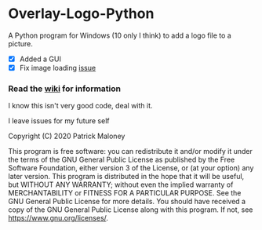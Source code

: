 # Overlay-Logo-Python
A Python program for Windows (10 only I think) to add a logo file to a picture.

- [x] Added a GUI
- [x] Fix image loading [issue](https://github.com/AlertingAvian/Overlay-Logo-Python/issues/2)

### Read the [wiki](https://github.com/AlertingAvian/Overlay-Logo-Python/wiki) for information

I know this isn't very good code, deal with it.

I leave issues for my future self

Copyright (C) 2020 Patrick Maloney

  This program is free software: you can redistribute it and/or modify
    it under the terms of the GNU General Public License as published by
    the Free Software Foundation, either version 3 of the License, or
    (at your option) any later version.
    This program is distributed in the hope that it will be useful,
    but WITHOUT ANY WARRANTY; without even the implied warranty of
    MERCHANTABILITY or FITNESS FOR A PARTICULAR PURPOSE.  See the
    GNU General Public License for more details.
    You should have received a copy of the GNU General Public License
    along with this program.  If not, see <https://www.gnu.org/licenses/>.

